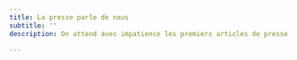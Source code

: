 ```yaml
---
title: La presse parle de nous
subtitle: ''
description: On attend avec impatience les premiers articles de presse

---
```

## 

<press-articles></press-articles>